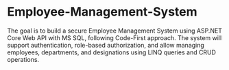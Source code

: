 # Employee-Management-System
The goal is to build a secure Employee Management System using ASP.NET Core Web API with MS SQL, following Code-First approach. The system will support authentication, role-based authorization, and allow managing employees, departments, and designations using LINQ queries and CRUD operations.
